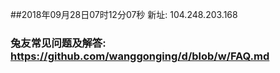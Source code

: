 ##2018年09月28日07时12分07秒 新址: 104.248.203.168
### 兔友常见问题及解答: https://github.com/wanggonging/d/blob/w/FAQ.md
